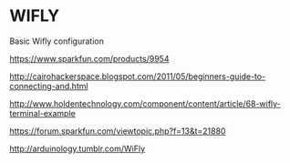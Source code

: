 WIFLY 
======

Basic Wifly configuration


https://www.sparkfun.com/products/9954

http://cairohackerspace.blogspot.com/2011/05/beginners-guide-to-connecting-and.html

http://www.holdentechnology.com/component/content/article/68-wifly-terminal-example


https://forum.sparkfun.com/viewtopic.php?f=13&t=21880

http://arduinology.tumblr.com/WiFly

